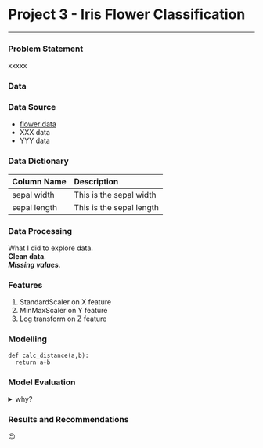 # Project 3 - Iris Flower Classification

---

### Problem Statement

xxxxx

### Data

### Data Source
* [flower data](www.bbc.co.uk)
* XXX data
* YYY data

### Data Dictionary

| Column Name | Description |
|-------------|:------------|
| sepal width | This is the sepal width | 
| sepal length | This is the sepal length | 


### Data Processing

What I did to explore data.   
**Clean data**. <br>
***Missing values***.

### Features

1. StandardScaler on X feature  
2. MinMaxScaler on Y feature  
3. Log transform on Z feature

### Modelling
```
def calc_distance(a,b):
  return a+b
```

### Model Evaluation

<details>
  <summary>why?</summary>
  Details are here!!
 </details>

### Results and Recommendations
:heart_eyes:
